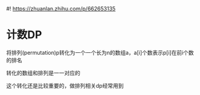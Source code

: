 #! https://zhuanlan.zhihu.com/p/662653135
# 计数DP
将排列(permutation)p转化为一个一个长为n的数组a，a[i]个数表示p[i]在前i个数的排名

转化的数组和排列是一一对应的

这个转化还是比较重要的，做排列相关dp经常用到